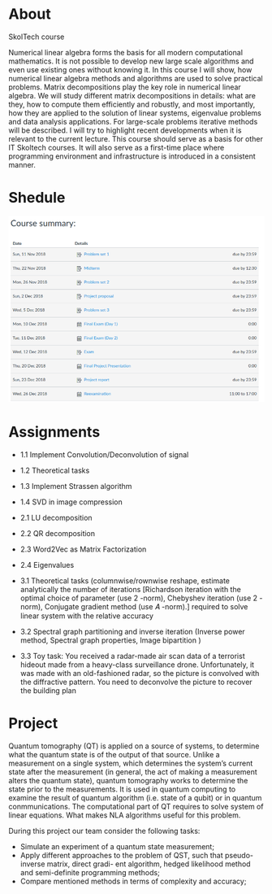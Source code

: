 # About
SkolTech course

Numerical linear algebra forms the basis for all modern computational mathematics. It is not possible to develop new large scale algorithms and even use existing ones without knowing it. In this course I will show, how numerical linear algebra methods and algorithms are used to solve practical problems. Matrix decompositions play the key role in numerical linear algebra. We will study different matrix decompositions in details: what are they, how to compute them efficiently and robustly, and most importantly, how they are applied to the solution of linear systems, eigenvalue problems and data analysis applications. For large-scale problems iterative methods will be described. I will try to highlight recent developments when it is relevant to the current lecture. This course should serve as a basis for other IT Skoltech courses. It will also serve as a first-time place where programming environment and infrastructure is introduced in a consistent manner.

# Shedule
<p align="center">
  <img src="Shedule NLA.png" >
</p>

# Assignments

- 1.1 Implement Convolution/Deconvolution of signal 
- 1.2 Theoretical tasks
- 1.3 Implement Strassen algorithm
- 1.4 SVD in image compression

- 2.1 LU decomposition
- 2.2 QR decomposition
- 2.3 Word2Vec as Matrix Factorization
- 2.4 Eigenvalues

- 3.1 Theoretical tasks (columnwise/rownwise reshape, estimate analytically the number of iterations [Richardson iteration with the optimal choice of parameter (use  2 -norm), Chebyshev iteration (use  2 -norm), Conjugate gradient method (use  𝐴 -norm).] required to solve linear system with the relative accuracy 
- 3.2 Spectral graph partitioning and inverse iteration (Inverse power method, Spectral graph properties, Image bipartition )
- 3.3 Toy task: You received a radar-made air scan data of a terrorist hideout made from a heavy-class surveillance drone. Unfortunately, it was made with an old-fashioned radar, so the picture is convolved with the diffractive pattern. You need to deconvolve the picture to recover the building plan

# Project 
Quantum tomography (QT) is applied on a source of systems, to determine what the quantum state is of the output of that source. Unlike a measurement on a single system, which determines the system’s current state after the measurement (in general, the act of making a measurement alters the quantum state), quantum tomography works to determine the state prior to the measurements. It is used in quantum computing to examine the result of quantum algorithm (i.e. state of a qubit) or in quantum conmmunications. The computational part of QT requires to solve system of linear equations. 
What makes NLA algorithms useful for this problem.

During this project our team consider the following tasks:
- Simulate an experiment of a quantum state measurement;
- Apply different approaches to the problem of QST, such that pseudo-inverse matrix, direct gradi-
ent algorithm, hedged likelihood method and semi-definite programming methods;
- Compare mentioned methods in terms of complexity and accuracy;

